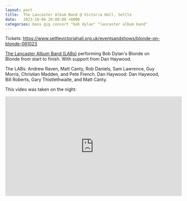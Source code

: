 ```yaml
---
layout: post
title:  The Lancaster Album Band @ Victoria Hall, Settle
date:   2023-10-06 20:00:00 +0000
categories: bass gig concert "bob dylan" "lancaster album band"
---
```


Tickets: https://www.settlevictoriahall.org.uk/eventsandshows/blonde-on-blonde-061023

[The Lancaster Album Band (LABs)](https://thelabsband.co.uk) performing Bob Dylan's Blonde on Blonde from start to finish.
With support from Dan Haywood.

The LABs: Andrew Raven, Matt Canty, Rob Daniels, Sam Lawrence, Guy Morris, Christian Madden, and Pete French.
Dan Haywood: Dan Haywood, Bill Roberts, Gary Thistlethwaite, and Matt Canty.

This video was taken on the night:

<iframe width="560" height="315" src="https://www.youtube-nocookie.com/embed/zkNO5NiqeB4?si=DIkWsdgGt5Z-Z7AB" title="YouTube video player" frameborder="0" allow="accelerometer; autoplay; clipboard-write; encrypted-media; gyroscope; picture-in-picture; web-share" allowfullscreen></iframe>